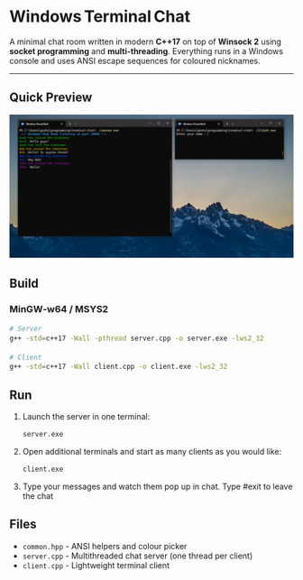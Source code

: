 # Windows Terminal Chat

A minimal chat room written in modern **C++17** on top of **Winsock 2** using **socket programming** and **multi-threading**. Everything runs in a Windows console and uses ANSI escape sequences for coloured nicknames.

---

## Quick Preview

<p align="center">
  <img src="uploads/Preview.png" alt="Terminal Chat Preview" width="600"/>
</p>

## Build

### MinGW‑w64 / MSYS2

```bash
# Server
g++ -std=c++17 -Wall -pthread server.cpp -o server.exe -lws2_32

# Client
g++ -std=c++17 -Wall client.cpp -o client.exe -lws2_32
```

## Run

1. Launch the server in one terminal:
   ```cmd
   server.exe
   ```
2. Open additional terminals and start as many clients as you would like:
   ```cmd
   client.exe
   ```
3. Type your messages and watch them pop up in chat. Type #exit to leave the chat

## Files

- `common.hpp` - ANSI helpers and colour picker  
- `server.cpp` - Multithreaded chat server (one thread per client)  
- `client.cpp` - Lightweight terminal client  
